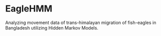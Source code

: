 # EagleHMM

Analyzing movement data of trans-himalayan migration of fish-eagles in Bangladesh utilizing Hidden Markov Models.
